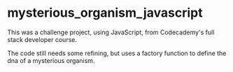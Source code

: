 # mysterious_organism_javascript

This was a challenge project, using JavaScript, from Codecademy's full stack developer course.

The code still needs some refining, but uses a factory function to define the dna of a mysterious organism.
